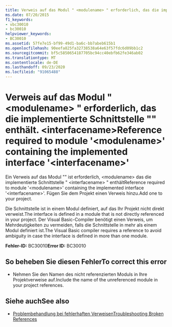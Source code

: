 ```yaml
---
title: Verweis auf das Modul " <modulename> " erforderlich, das die implementierte Schnittstelle "" enthält. <interfacename>
ms.date: 07/20/2015
f1_keywords:
- vbc30010
- bc30010
helpviewer_keywords:
- BC30010
ms.assetid: 57fe7e15-bf99-49d1-ba6c-bb7abeb615b1
ms.openlocfilehash: 90eefa825fa32738538a64e63f57fdc6d09bb1c2
ms.sourcegitcommit: bf5c5850654187705bc94cc40ebfb62fe346ab02
ms.translationtype: MT
ms.contentlocale: de-DE
ms.lasthandoff: 09/23/2020
ms.locfileid: "91065488"
---
```

# <a name="reference-required-to-module-modulename-containing-the-implemented-interface-interfacename"></a><span data-ttu-id="e23bb-102">Verweis auf das Modul " \<modulename> " erforderlich, das die implementierte Schnittstelle "" enthält. \<interfacename></span><span class="sxs-lookup"><span data-stu-id="e23bb-102">Reference required to module '\<modulename>' containing the implemented interface '\<interfacename>'</span></span>

<span data-ttu-id="e23bb-103">Ein Verweis auf das Modul "" ist erforderlich, \<modulename> das die implementierte Schnittstelle " \<interfacename> " enthält</span><span class="sxs-lookup"><span data-stu-id="e23bb-103">Reference required to module '\<modulename>' containing the implemented interface '\<interfacename>'.</span></span> <span data-ttu-id="e23bb-104">Fügen Sie dem Projekt einen Verweis hinzu.</span><span class="sxs-lookup"><span data-stu-id="e23bb-104">Add one to your project.</span></span>  
  
 <span data-ttu-id="e23bb-105">Die Schnittstelle ist in einem Modul definiert, auf das Ihr Projekt nicht direkt verweist.</span><span class="sxs-lookup"><span data-stu-id="e23bb-105">The interface is defined in a module that is not directly referenced in your project.</span></span> <span data-ttu-id="e23bb-106">Der Visual Basic-Compiler benötigt einen Verweis, um Mehrdeutigkeiten zu vermeiden, falls die Schnittstelle in mehr als einem Modul definiert ist.</span><span class="sxs-lookup"><span data-stu-id="e23bb-106">The Visual Basic compiler requires a reference to avoid ambiguity in case the interface is defined in more than one module.</span></span>  
  
 <span data-ttu-id="e23bb-107">**Fehler-ID:** BC30010</span><span class="sxs-lookup"><span data-stu-id="e23bb-107">**Error ID:** BC30010</span></span>  
  
## <a name="to-correct-this-error"></a><span data-ttu-id="e23bb-108">So beheben Sie diesen Fehler</span><span class="sxs-lookup"><span data-stu-id="e23bb-108">To correct this error</span></span>  
  
- <span data-ttu-id="e23bb-109">Nehmen Sie den Namen des nicht referenzierten Moduls in Ihre Projektverweise auf.</span><span class="sxs-lookup"><span data-stu-id="e23bb-109">Include the name of the unreferenced module in your project references.</span></span>  
  
## <a name="see-also"></a><span data-ttu-id="e23bb-110">Siehe auch</span><span class="sxs-lookup"><span data-stu-id="e23bb-110">See also</span></span>

- [<span data-ttu-id="e23bb-111">Problembehandlung bei fehlerhaften Verweisen</span><span class="sxs-lookup"><span data-stu-id="e23bb-111">Troubleshooting Broken References</span></span>](/visualstudio/ide/troubleshooting-broken-references)

